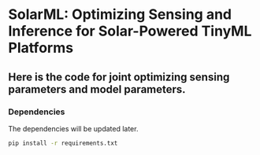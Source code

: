 # SolarML: Optimizing Sensing and Inference for Solar-Powered TinyML Platforms
## Here is the code for joint optimizing sensing parameters and model parameters.

### Dependencies

The dependencies will be updated later.

```bash
pip install -r requirements.txt
